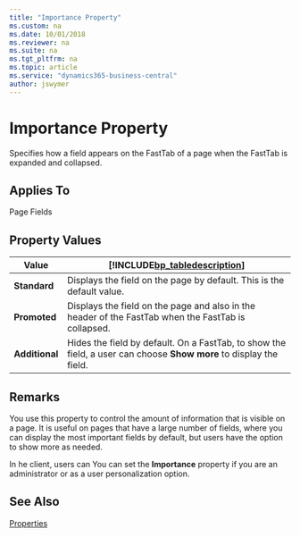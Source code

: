 ```yaml
---
title: "Importance Property"
ms.custom: na
ms.date: 10/01/2018
ms.reviewer: na
ms.suite: na
ms.tgt_pltfrm: na
ms.topic: article
ms.service: "dynamics365-business-central"
author: jswymer
---
```


# Importance Property

Specifies how a field appears on the FastTab of a page when the FastTab is expanded and collapsed.
  
## Applies To  
 Page Fields  

## Property Values  
  
|Value|[!INCLUDE[bp_tabledescription](../includes/bp_tabledescription_md.md)]|  
|-----------|---------------------------------------|  
|**Standard**|Displays the field on the page by default. This is the default value.|  
|**Promoted**|Displays the field on the page and also in the header of the FastTab when the FastTab is collapsed.|  
|**Additional**|Hides the field by default. On a FastTab, to show the field, a user can choose **Show more** to display the field.|  
  
## Remarks

You use this property to control the amount of information that is visible on a page. It is useful on pages that have a large number of fields, where you can display the most important fields by default, but users have the option to show more as needed.  

In he client, users can 
You can set the **Importance** property if you are an administrator or as a user personalization option. 


  
## See Also  
 [Properties](devenv-properties.md)